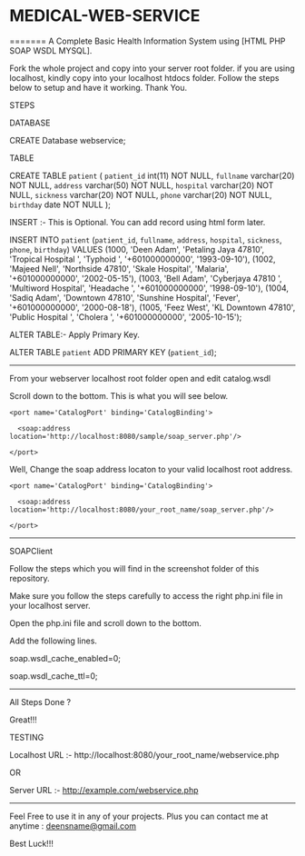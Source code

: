 # MEDICAL-WEB-SERVICE
=======
A Complete Basic Health Information System using [HTML PHP SOAP WSDL MYSQL].

Fork the whole project and copy into your server root folder. if you are using localhost, kindly copy into your localhost htdocs folder. Follow the steps below to setup and have it working. Thank You. 

STEPS 

DATABASE

CREATE Database webservice;

TABLE

CREATE TABLE `patient` (
  `patient_id` int(11) NOT NULL,
  `fullname` varchar(20) NOT NULL,
  `address` varchar(50) NOT NULL,
  `hospital` varchar(20) NOT NULL,
  `sickness` varchar(20) NOT NULL,
  `phone` varchar(20) NOT NULL,
  `birthday` date NOT NULL
);

INSERT :- This is Optional. You can add record using html form later.

INSERT INTO `patient` (`patient_id`, `fullname`, `address`, `hospital`, `sickness`, `phone`, `birthday`) VALUES
(1000, 'Deen Adam', 'Petaling Jaya 47810', 'Tropical Hospital ', 'Typhoid ', '+601000000000', '1993-09-10'),
(1002, 'Majeed Nell', 'Northside 47810', 'Skale Hospital', 'Malaria', '+601000000000', '2002-05-15'),
(1003, 'Bell Adam', 'Cyberjaya 47810 ', 'Multiword Hospital', 'Headache ', '+601000000000', '1998-09-10'),
(1004, 'Sadiq Adam', 'Downtown 47810', 'Sunshine Hospital', 'Fever', '+601000000000', '2000-08-18'),
(1005, 'Feez West', 'KL Downtown 47810', 'Public Hospital ', 'Cholera ', '+601000000000', '2005-10-15');

ALTER TABLE:- Apply Primary Key.

ALTER TABLE `patient`
  ADD PRIMARY KEY (`patient_id`);
  
----------------------------------------------------------------------------------------------------------

From your webserver localhost root folder open and edit catalog.wsdl

Scroll down to the bottom. This is what you will see below. 

<service name='CatalogService'>

    <port name='CatalogPort' binding='CatalogBinding'>
    
      <soap:address location='http://localhost:8080/sample/soap_server.php'/>
      
    </port>
    
</service>
  
Well, Change the soap address locaton to your valid localhost root address.

<service name='CatalogService'>
    
    <port name='CatalogPort' binding='CatalogBinding'>
      
      <soap:address location='http://localhost:8080/your_root_name/soap_server.php'/>
    
    </port>
    
</service>

----------------------------------------------------------------------------------------------------------

SOAPClient 

Follow the steps which you will find in the screenshot folder of this repository. 

Make sure you follow the steps carefully to access the right php.ini file in your localhost server.

Open the php.ini file and scroll down to the bottom.

Add the following lines.

soap.wsdl_cache_enabled=0;

soap.wsdl_cache_ttl=0;

-----------------------------------------------------------------------------------------------------------

All Steps Done ?

Great!!!
  
TESTING  

Localhost URL :- http://localhost:8080/your_root_name/webservice.php

OR

Server URL :- http://example.com/webservice.php

-----------------------------------------------------------------------------------------------------------

Feel Free to use it in any of your projects. Plus you can contact me at anytime : deensname@gmail.com  

Best Luck!!!
